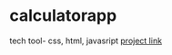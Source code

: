 # calculatorapp
tech tool- css, html, javasript
[project link](https://codepen.io/mauryarajeev/full/rNdYyqz)

